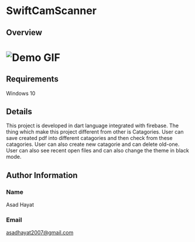 # SwiftCamScanner

## Overview
# ![Demo GIF](https://raw.githubusercontent.com/AsadHayat89/camscanner-clone/main/screenshots/CAm%20Vedio.gif)

## Requirements
Windows 10 


## Details
This project is developed in dart language integrated with firebase. The thing which make this project different from other is Catagories. User can save created pdf into different catagories and then check from these catagories. User can also create new catagorie and can delete old-one. User can also see recent open files and can also change the theme in black mode.

## Author Information
### Name
Asad Hayat
### Email
asadhayat2007@gmail.com
